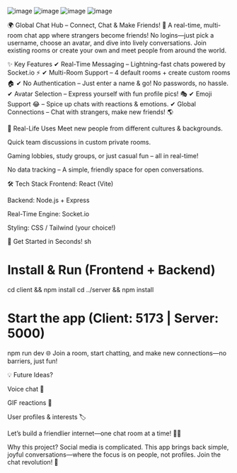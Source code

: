 ![image](https://github.com/user-attachments/assets/c9849f08-b1b4-40df-88e4-c8d6ebc1b4b1)
![image](https://github.com/user-attachments/assets/ee80be69-ad39-441f-a0cb-53eedff4c1b2)
![image](https://github.com/user-attachments/assets/7511cd26-a87d-4f54-9717-35a3ee3018f7)
![image](https://github.com/user-attachments/assets/24f3e61d-b5ce-4952-aa7e-58cd9ebc5b3a)

🌍 Global Chat Hub – Connect, Chat & Make Friends!
🚀 A real-time, multi-room chat app where strangers become friends! No logins—just pick a username, choose an avatar, and dive into lively conversations. Join existing rooms or create your own and meet people from around the world.

✨ Key Features
✔ Real-Time Messaging – Lightning-fast chats powered by Socket.io ⚡
✔ Multi-Room Support – 4 default rooms + create custom rooms 🏠
✔ No Authentication – Just enter a name & go! No passwords, no hassle.
✔ Avatar Selection – Express yourself with fun profile pics! 🎭
✔ Emoji Support 😂 – Spice up chats with reactions & emotions.
✔ Global Connections – Chat with strangers, make new friends! 🌎

🎯 Real-Life Uses
Meet new people from different cultures & backgrounds.

Quick team discussions in custom private rooms.

Gaming lobbies, study groups, or just casual fun – all in real-time!

No data tracking – A simple, friendly space for open conversations.

🛠 Tech Stack
Frontend: React (Vite)

Backend: Node.js + Express

Real-Time Engine: Socket.io

Styling: CSS / Tailwind (your choice!)

🚀 Get Started in Seconds!
sh
# Install & Run (Frontend + Backend)
cd client && npm install
cd ../server && npm install

# Start the app (Client: 5173 | Server: 5000)
npm run dev
🌐 Join a room, start chatting, and make new connections—no barriers, just fun!

💡 Future Ideas?

Voice chat 🎤

GIF reactions 🎉

User profiles & interests 🏷️

Let’s build a friendlier internet—one chat room at a time! 💬✨

Why this project?
Social media is complicated. This app brings back simple, joyful conversations—where the focus is on people, not profiles. Join the chat revolution! 🚀
